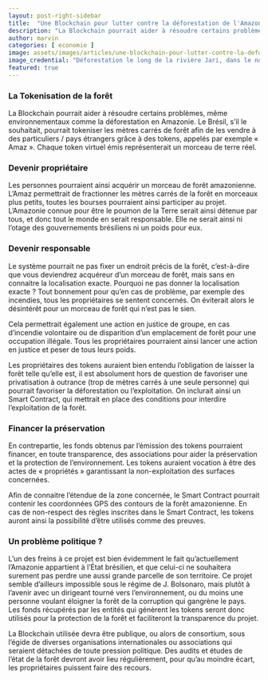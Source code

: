 ```yaml
---
layout: post-right-sidebar
title:  "Une Blockchain pour lutter contre la déforestation de l'Amazonie ?"
description: "La Blockchain pourrait aider à résoudre certains problèmes, même environnementaux comme la déforestation en Amazonie."
author: marvin
categories: [ economie ]
image: assets/images/articles/une-blockchain-pour-lutter-contre-la-deforestation/1.jpg
image_credential: "Déforestation le long de la rivière Jari, dans le nord du Brésil • Crédits : Dea / Pubbli Aer Foto - Getty"
featured: true
---
```


### La Tokenisation de la forêt

La Blockchain pourrait aider à résoudre certains problèmes, même environnementaux comme la déforestation en Amazonie. Le Brésil, s’il le souhaitait, pourrait tokeniser les mètres carrés de forêt afin de les vendre à des particuliers / pays étrangers grâce à des tokens, appelés par exemple « Amaz ». Chaque token virtuel émis représenterait un morceau de terre réel.

### Devenir propriétaire 

Les personnes pourraient ainsi acquérir un morceau de forêt amazonienne. L’Amaz permettrait de fractionner les mètres carrés de la forêt en morceaux plus petits, toutes les bourses pourraient ainsi participer au projet. L’Amazonie connue pour être le poumon de la Terre serait ainsi détenue par tous, et donc tout le monde en serait responsable. Elle ne serait ainsi ni l’otage des gouvernements brésiliens ni un poids pour eux.

### Devenir responsable

Le système pourrait ne pas fixer un endroit précis de la forêt, c’est-à-dire que vous deviendrez acquéreur d’un morceau de forêt, mais sans en connaitre la localisation exacte. Pourquoi ne pas donner la localisation exacte ? Tout bonnement pour qu’en cas de problème, par exemple des incendies, tous les propriétaires se sentent concernés. On éviterait alors le désintérêt pour un morceau de forêt qui n’est pas le sien. 

Cela permettrait également une action en justice de groupe, en cas d’incendie volontaire ou de disparition d’un emplacement de forêt pour une occupation illégale. Tous les propriétaires pourraient ainsi lancer une action en justice et peser de tous leurs poids.

Les propriétaires des tokens auraient bien entendu l’obligation de laisser la forêt telle qu’elle est, il est absolument hors de question de favoriser une privatisation à outrance (trop de mètres carrés à une seule personne) qui pourrait favoriser la déforestation ou l’exploitation. On inclurait ainsi un Smart Contract, qui mettrait en place des conditions pour interdire l’exploitation de la forêt. 

### Financer la préservation

En contrepartie, les fonds obtenus par l’émission des tokens pourraient financer, en toute transparence, des associations pour aider la préservation et la protection de l’environnement. Les tokens auraient vocation à être des actes de « propriétés » garantissant la non-exploitation des surfaces concernées. 

Afin de connaitre l’étendue de la zone concernée, le Smart Contract pourrait contenir les coordonnées GPS des contours de la forêt amazonienne. En cas de non-respect des règles inscrites dans le Smart Contract, les tokens auront ainsi la possibilité d’être utilisés comme des preuves.

### Un problème politique ?

L’un des freins à ce projet est bien évidemment le fait qu’actuellement l’Amazonie appartient à l’État brésilien, et que celui-ci ne souhaitera surement pas perdre une aussi grande parcelle de son territoire. Ce projet semble d’ailleurs impossible sous le régime de J. Bolsonaro, mais plutôt à l’avenir avec un dirigeant tourné vers l’environnement, ou du moins une personne voulant éloigner la forêt de la corruption qui gangrène le pays. Les fonds récupérés par les entités qui génèrent les tokens seront donc utilisés pour la protection de la forêt et faciliteront la transparence du projet.

La Blockchain utilisée devra être publique, ou alors de consortium, sous l’égide de diverses organisations internationales ou associations qui seraient détachées de toute pression politique.  Des audits et études de l’état de la forêt devront avoir lieu régulièrement, pour qu’au moindre écart, les propriétaires puissent faire des recours.

